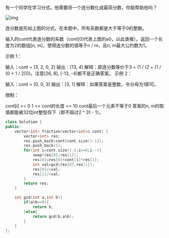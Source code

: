 有一个同学在学习分式。他需要将一个连分数化成最简分数，你能帮助他吗？

![img](https://assets.leetcode-cn.com/aliyun-lc-upload/uploads/2019/09/09/fraction_example_1.jpg)

连分数是形如上图的分式。在本题中，所有系数都是大于等于0的整数。

 

输入的cont代表连分数的系数（cont[0]代表上图的a0，以此类推）。返回一个长度为2的数组[n, m]，使得连分数的值等于n / m，且n, m最大公约数为1。

 

示例 1：

输入：cont = [3, 2, 0, 2]
输出：[13, 4]
解释：原连分数等价于3 + (1 / (2 + (1 / (0 + 1 / 2))))。注意[26, 8], [-13, -4]都不是正确答案。
示例 2：

输入：cont = [0, 0, 3]
输出：[3, 1]
解释：如果答案是整数，令分母为1即可。


限制：

cont[i] >= 0
1 <= cont的长度 <= 10
cont最后一个元素不等于0
答案的n, m的取值都能被32位int整型存下（即不超过2 ^ 31 - 1）。

```cpp
class Solution {
public:
    vector<int> fraction(vector<int>& cont) {
        vector<int> res;
        res.push_back(cont[cont.size()-1]);
        res.push_back(1);
        for(int i=cont.size()-2;i>=0;i--){
            swap(res[0],res[1]);
            res[0]=res[0]+cont[i]*res[1];
            int val=gcd(res[0],res[1]);
            res[0]/=val;
            res[1]/=val;
        }
        return res;
    }

    int gcd(int a,int b){
        if(a%b==0){
            return b;
        }else{
            return gcd(b,a%b);
        }
    }
};
```

